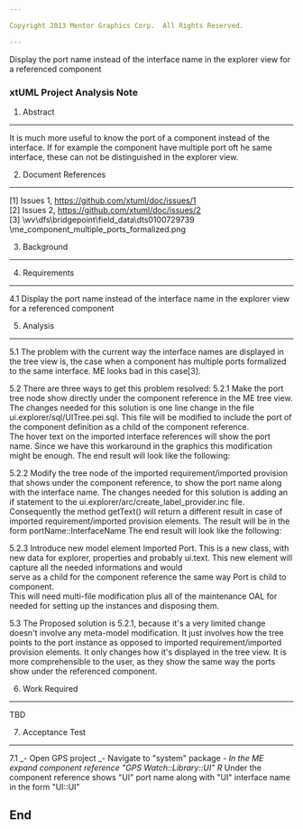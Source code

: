 ```yaml
---

Copyright 2013 Mentor Graphics Corp.  All Rights Reserved.

---
```


 
Display the port name instead of the interface name in the explorer view for a 
referenced component
### xtUML Project Analysis Note
 

1. Abstract
-----------
It is much more useful to know the port of a component instead of the interface.
If for example the component have multiple port oft he same interface, these
can not be distinguished in the explorer view.
 

2. Document References
----------------------
[1] Issues 1, https://github.com/xtuml/doc/issues/1  
[2] Issues 2, https://github.com/xtuml/doc/issues/2  
[3] \\wv\dfs\bridgepoint\field_data\dts0100729739
    \me_component_multiple_ports_formalized.png
	
3. Background
-------------
 

4. Requirements
---------------
4.1 Display the port name instead of the interface name in the explorer view for
    a referenced component

 
5. Analysis
-----------
5.1 The problem with the current way the interface names are displayed in the 
    tree view is, the case when a component has multiple ports formalized to 
	the same interface. ME looks bad in this case[3].

5.2 There are three ways to get this problem resolved:
5.2.1 Make the port tree node show directly under the component reference
      in the ME tree view. 
      The changes needed for this solution is one line change in the file 
      ui.explorer/sql/UITree.pei.sql. This file will be modified to include the 
	  port of the component definition as a child of the component 
      reference.  
	  The hover text on the imported interface references will
	  show the port name.
      Since we have this workaround in the graphics this modification might be 
	  enough.
      The end result will look like the following:  
	  							 

5.2.2 Modify the tree node of the imported requirement/imported provision 
      that shows under the component reference, to show the port name along with 
	  the interface name.
	  The changes needed for this solution is adding an if statement to the 
	  ui.explorer/arc/create_label_provider.inc file. 
	  Consequently the method getText() will return a different result in 
	  case of imported requirement/imported provision elements.
	  The result will be in the form portName::InterfaceName
      The end result will look like the following:
	  
  
5.2.3 Introduce new model element Imported Port. This is a new class, with new 
      data for explorer, properties and probably ui.text.
      This new element will capture all the needed informations and would  
      serve as a child for the component reference the same way Port is child
      to component. 	  
      This will need multi-file modification plus all of the maintenance OAL for 
	  needed for setting up the instances and disposing them.
	  
	  
5.3 The Proposed solution is 5.2.1, because it's a very limited change
    doesn't involve any meta-model modification. It just involves how the 
	tree points to the port instance as opposed to 
	imported requirement/imported provision elements.
	It only changes how it's displayed in the tree view.
	It is more comprehensible to the user, as they show the same way the ports 
	show under the referenced component.
	

6. Work Required
----------------
TBD

7. Acceptance Test
------------------
7.1 _- Open GPS project
    _- Navigate to "system" package
	_- In the ME expand component reference "GPS Watch::Library::UI"
	R_ Under the component reference shows "UI" port name along with
	   "UI" interface name in the form "UI::UI"
 
 
End
---
